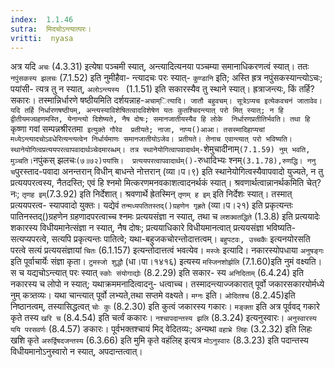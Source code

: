 ```yaml
---
index:  1.1.46
sutra:  मिदचोऽन्त्यात्परः।
vritti:  nyasa
---
```


अत्र यदि `अचः` (4.3.31) इत्येषा पञ्चमी स्यात्, अन्त्यादित्यनया 
पञ्चम्या समानाधिकरणत्वं स्यात्। ततः `नपुंसकस्य झलचः` (7.1.52) इति नुमीहैवा-
न्त्यादचः परः स्यात्- `कुण्डानि` इति; अस्ति ह्रत्र नपुंसकस्यान्त्योऽचः; पयांसी-
त्यत्र तु न स्यात्, `अलोऽन्त्यस्य ` (1.1.51) इति सकारस्यैव तु स्थाने स्यात्।
ह्रत्राजन्त्यः, किं तर्हि? सकारः। तस्मान्निर्धारणे षष्ठीयमिति दर्शयन्नाह-`अचाम्ित्यादि। जातौ बहुवचम्। सूत्रेऽप्यच इत्येकवचनं जातावेव। यदि तर्हि निर्धारणषष्ठीयम्, अन्त्यस्याविशेषितत्वादविशेषेण यतः कुतश्चिदन्त्यात् परो मित् स्यात्; न हि
द्वीतीयमज्ग्रहणमस्ति, येनान्त्यो दिशेष्यते, नैष दोषः; समानजातीयस्यैव हि लोके 
निर्धारणप्रतीतिर्भवति। तथा हि `कृष्णा गवां सम्पन्नश्रीरतमा` इत्युक्ते गौरेव 
प्रतीयते; नाजा, नाप्य()आआ। तसस्मादिहाप्यचां मध्येऽन्त्यादचोऽवधेरित्यन्त्यत्वेन निर्धार्यमाणः समानजातीयोऽजेव। प्रतीयते। तेनाच एवान्त्यात् परो भविष्यति। स्थानेयोगित्वप्रत्ययपरत्वापवादार्थञ्चेदमारब्धम्। तत्र स्थानेयोगित्वापवादार्थम्-`शेमुचादीनाम्` (7.1.59) नुम् भवति, मुञ्चति। `नपुंकस् झलचः` (७॥७२)पयांसि। 
प्रत्ययपरत्वापवादार्थम्()- `रुधादिभ्यः श्नम्` (3.1.78),रुणद्धि। ननु च `पुरस्ताद-पवादा अनन्तरान् विधीन् बाधन्ते नोत्तरान् (व्या।प।९) इति स्थानेयोगित्वस्यैवापवादो युज्यते, न तु प्रत्ययपरत्वस्य, नैतदस्ति; एवं हि श्नमो मित्करणमनवकाशत्वादनर्थकं 
स्यात्। श्रवणार्थत्वान्नानर्थकमिति चेत्? नः; `तृणह इम्`(7.3.92) इति निर्देशात्। श्रवणार्थे ह्रेतस्मिन् `तृणम् ह इम्` इति निर्देशः स्यात्। तस्मात् प्रत्ययपरत्व-
स्यापवादो युक्तः। यद्येवं `तन्मध्यपतितस्तद्()ग्रहणेन गृह्रते` (व्या।प।२१) इति 
प्रकृत्यन्तः पातिनस्तद्()ग्रहणेन ग्रहणादपरत्वाच्च श्नमः प्रत्ययसंज्ञा न स्यात्,
तथा च `लशक्वतद्धिते` (1.3.8) इति प्रत्ययादेः शकारस्य विधीयमानेत्संज्ञा न स्यात्, नैष दोषः; प्रत्ययाधिकारे विधीयमानत्वात् प्रत्ययसंज्ञा भविष्यति- सत्यप्यपरत्वे, सत्यपि प्रकृत्यन्तः पातित्वे; यथा-बहुजकचोरन्तोदात्तत्वम्। `बहुपटवः, उच्चकैः` 
इत्यनयोरसति परत्वे सत्यं प्रत्ययसंज्ञायां `चितः` (6.1.157) इत्यन्तोदात्तत्वं 
भवत्येव। `मस्जेः` इत्यादि। नकारस्योपधाया `अनुषङ्गः` इति पूर्वाचार्येः संज्ञा 
कृता। `टुमस्जो शुद्धौ` (धा।पा।१४१६) इत्यस्य `मस्जिनशोर्झलि` (7.1.60)इति नुमं 
वक्ष्यति। स च यद्यचोऽन्त्यात् परः स्यात् `स्कोः संयोगाद्योः` (8.2.29) इति सकार-
स्य `अनिदिताम्` (6.4.24) इति नकारस्य च लोपो न स्यात्; यथाक्रममनादित्वादनु-
धत्वाच्च। तस्मादन्त्याज्जकारात् पूर्वो जकारसकारयोर्मध्ये नुम् कत्र्तव्यः। यथा चान्त्यात् पूर्वो लभ्यते,तथा सप्तमे वक्ष्यते। `मग्नः` इति। `ओदितश्च` (8.2.45)इति 
निष्ठानत्वम्, तस्यासिद्धत्वत् `चोः कुः` (8.2.30) इति कुत्वं जकारस्य गकारः। 
`मङ्क्ता` इति अत्र पूर्ववद् गकारे कृते तस्य `खरि च` (8.4.54) इति चर्त्वं ककारः। `नश्चापदान्तस्य झलि` (8.3.24) इत्यनुस्वारः। `अनुस्वारस्य ययि परसवर्णः` (8.4.57) ङकारः। पूर्वभक्तश्चायं मिद् वेदितव्यः; अन्यथा `वहाभ्रे लिहः` (3.2.32) इति लिहः 
खशि कृते `अरुर्द्विषदजन्तस्य` (6.3.66) इति मुमि कृते वहंलिह् इत्यत्र `मोऽनुस्वारः` (8.3.23) इति पदान्तस्य विधीयमानोऽनुस्वारो न स्यात्, अपदान्तत्वात्।
